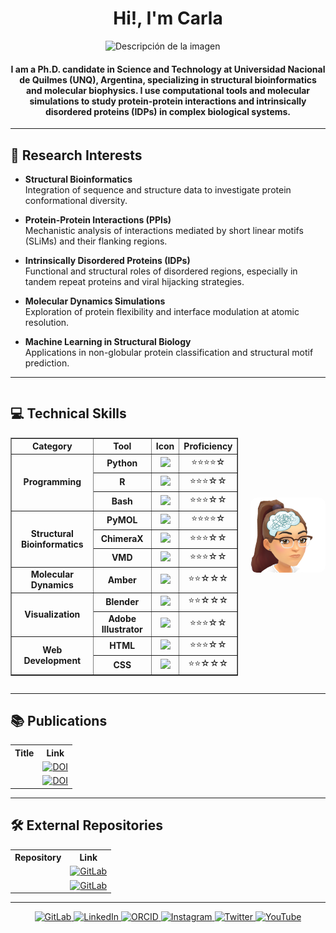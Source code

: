 <h1 align="center">Hi!, I'm Carla</h1>
<img src="" alt="Descripción de la imagen" width="200" style="display: block; margin: 0 auto;">
<h4 align="center">I am a Ph.D. candidate in Science and Technology at Universidad Nacional de Quilmes (UNQ), Argentina, specializing in structural bioinformatics and molecular biophysics. I use computational tools and molecular simulations to study protein-protein interactions and intrinsically disordered proteins (IDPs) in complex biological systems.</h4>


---
<!-- <p align="left"> <img src="https://komarev.com/ghpvc/?username=clpf" alt="clpf" /> </p> -->

## 🔬 Research Interests

- **Structural Bioinformatics**  
  Integration of sequence and structure data to investigate protein conformational diversity.

- **Protein-Protein Interactions (PPIs)**  
  Mechanistic analysis of interactions mediated by short linear motifs (SLiMs) and their flanking regions.

- **Intrinsically Disordered Proteins (IDPs)**  
  Functional and structural roles of disordered regions, especially in tandem repeat proteins and viral hijacking strategies.

- **Molecular Dynamics Simulations**  
  Exploration of protein flexibility and interface modulation at atomic resolution.

- **Machine Learning in Structural Biology**  
  Applications in non-globular protein classification and structural motif prediction.

---
<div style="display: flex; align-items: center;">
  <!-- Tabla -->
  <div>
    <h2>💻 Technical Skills</h2>
    <table border="1" style="border-collapse: collapse; width: 100%; text-align: center;">
      <tr>
        <th>Category</th>
        <th>Tool</th>
        <th>Icon</th>
        <th>Proficiency</th>
      </tr>
      <!-- Programming & Scripting -->
      <tr>
        <td rowspan="3"><b>Programming</b></td>
        <td><b>Python</b></td>
        <td><img src="https://cdn.jsdelivr.net/gh/devicons/devicon/icons/python/python-original.svg" width="40"/></td>
        <td>⭐⭐⭐⭐☆</td>
      </tr>
      <tr>
        <td><b>R</b></td>
        <td><img src="https://www.vectorlogo.zone/logos/r-project/r-project-icon.svg" width="40"/></td>
        <td>⭐⭐⭐☆☆</td>
      </tr>
      <tr>
        <td><b>Bash</b></td>
        <td><img src="https://cdn.jsdelivr.net/gh/devicons/devicon/icons/bash/bash-original.svg" width="40"/></td>
        <td>⭐⭐⭐☆☆</td>
      </tr>
      <!-- Molecular & Structural Tools -->
      <tr>
        <td rowspan="3"><b>Structural Bioinformatics</b></td>
        <td><b>PyMOL</b></td>
        <td><img src="https://upload.wikimedia.org/wikipedia/commons/thumb/8/87/PyMOL_logo.svg/500px-PyMOL_logo.svg.png" width="40"/></td>
        <td>⭐⭐⭐⭐☆</td>
      </tr>
      <tr>
        <td><b>ChimeraX</b></td>
        <td><img src="https://www.cgl.ucsf.edu/chimerax/images/chimerax-icon.svg" width="40"/></td>
        <td>⭐⭐⭐☆☆</td>
      </tr>
      <tr>
        <td><b>VMD</b></td>
        <td><img src="https://www.ks.uiuc.edu/Research/vmd/images/vmd.png" width="40"/></td>
        <td>⭐⭐⭐☆☆</td>
      </tr>
      <tr>
        <td><b>Molecular Dynamics</b></td>
        <td><b>Amber</b></td>
        <td><img src="https://user-images.githubusercontent.com/6101736/103984979-ec92e400-5192-11eb-8c24-bb6238146f3e.png" width="40"/></td>
        <td>⭐⭐☆☆☆</td>
      </tr>
      <!-- Visualization -->
      <tr>
        <td rowspan="2"><b>Visualization</b></td>
        <td><b>Blender</b></td>
        <td><img src="https://cdn.jsdelivr.net/gh/devicons/devicon/icons/blender/blender-original.svg" width="40"/></td>
        <td>⭐⭐☆☆☆</td>
      </tr>
      <tr>
        <td><b>Adobe Illustrator</b></td>
        <td><img src="https://cdn.jsdelivr.net/gh/devicons/devicon/icons/illustrator/illustrator-line.svg" width="40"/></td>
        <td>⭐⭐⭐☆☆</td>
      </tr>
      <!-- Web -->
      <tr>
        <td rowspan="2"><b>Web Development</b></td>
        <td><b>HTML</b></td>
        <td><img src="https://cdn.jsdelivr.net/gh/devicons/devicon/icons/html5/html5-original.svg" width="40"/></td>
        <td>⭐⭐⭐☆☆</td>
      </tr>
      <tr>
        <td><b>CSS</b></td>
        <td><img src="https://cdn.jsdelivr.net/gh/devicons/devicon/icons/css3/css3-original.svg" width="40"/></td>
        <td>⭐⭐☆☆☆</td>
      </tr>
    </table>
  </div>

  <!-- Imagen al costado -->
  <div style="margin-left: 20px; display: flex; justify-content: center; align-items: center;">
    <img src="/1000048249.png" alt="Placeholder Image" width="150" style="border-radius: 10px;">
  </div>
</div>





---

<h2>📚 Publications</h2>

<table>
  <tr>
    <th>Title</th>
    <th>Link</th>
  </tr>
  <tr>
    <td><b></b></td>
    <td>
      <a href="https://doi.org/10.xxxxx/xxxx" target="_blank">
        <img src="https://upload.wikimedia.org/wikipedia/commons/6/65/DOI_logo.svg" alt="DOI" width="40">
      </a>
    </td>
  </tr>
  <tr>
    <td><b></b></td>
    <td>
      <a href="https://doi.org/10.xxxxx/xxxx" target="_blank">
        <img src="https://upload.wikimedia.org/wikipedia/commons/6/65/DOI_logo.svg" alt="DOI" width="40">
      </a>
    </td>
  </tr>
</table>

---
<h2>🛠️ External Repositories</h2>

<table>
  <tr>
    <th>Repository</th>
    <th>Link</th>
  </tr>
  <tr>
    <td><b></b></td>
    <td>
      <a href="https://gitlab.com/your-repo/slim-analyzer" target="_blank">
        <img src="https://upload.wikimedia.org/wikipedia/commons/2/24/GitLab_logo.svg" alt="GitLab" width="40">
      </a>
    </td>
  </tr>
  <tr>
    <td><b></b></td>
    <td>
      <a href="https://gitlab.com/your-repo/protein-flex" target="_blank">
        <img src="https://upload.wikimedia.org/wikipedia/commons/2/24/GitLab_logo.svg" alt="GitLab" width="40">
      </a>
    </td>
  </tr>
</table>


---
<p align="center">

  <a href="https://gitlab.com/CLPF" target="_blank">
    <img src="https://img.icons8.com/color/48/000000/gitlab.png" height="30" width="30" alt="GitLab" />
  </a>
  <a href="https://www.linkedin.com/in/carla-luciana-padilla-franzotti-19837467/" target="_blank">
    <img src="https://img.icons8.com/color/48/000000/linkedin.png" height="30" width="30" alt="LinkedIn" />
  </a>
  <a href="https://orcid.org/0000-0002-7124-4681" target="_blank">
    <img src="https://upload.wikimedia.org/wikipedia/commons/0/06/ORCID_iD.svg" height="30" width="30" alt="ORCID" />
  </a>
  <a href="https://www.instagram.com/carlapadillafranzotti/?hl=es/" target="_blank">
    <img src="https://img.icons8.com/fluency/48/000000/instagram-new.png" height="30" width="30" alt="Instagram" />
  </a>
  <a href="https://x.com/Carlalpf91" target="_blank">
    <img src="https://img.icons8.com/color/48/000000/twitter--v2.png" height="30" width="30" alt="Twitter" />
  </a>
    <a href="https://www.youtube.com/@carlapadillafranzotti" target="_blank">
    <img src="https://img.icons8.com/color/48/000000/youtube-play.png" height="30" width="30" alt="YouTube" />
  </a>
</p>





